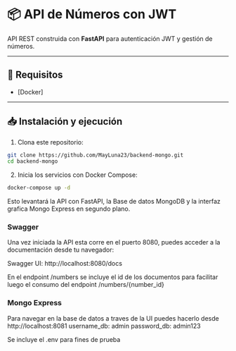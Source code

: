# 📦 API de Números con JWT

API REST construida con **FastAPI** para autenticación JWT y gestión de números.

---

## 🚀 Requisitos

- [Docker]

---

## 📥 Instalación y ejecución

1. Clona este repositorio:

```bash
git clone https://github.com/MayLuna23/backend-mongo.git
cd backend-mongo
```

2. Inicia los servicios con Docker Compose:

```bash
docker-compose up -d
```

Esto levantará la API con FastAPI, la Base de datos MongoDB y
la interfaz grafica Mongo Express en segundo plano.

### Swagger ###
Una vez iniciada la API esta corre en el puerto 8080,
puedes acceder a la documentación desde tu navegador:

Swagger UI: http://localhost:8080/docs

En el endpoint  /numbers se incluye el id de los documentos para facilitar luego
el consumo del endpoint /numbers/{number_id}

### Mongo Express ###
Para navegar en la base de datos a traves de la UI puedes hacerlo desde
http://localhost:8081
username_db: admin
password_db: admin123

Se incluye el .env para fines de prueba